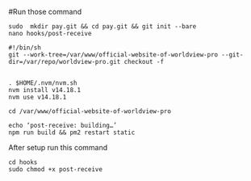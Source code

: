 
#Run those command

``` 
sudo  mkdir pay.git && cd pay.git && git init --bare
nano hooks/post-receive

#!/bin/sh
git --work-tree=/var/www/official-website-of-worldview-pro --git-dir=/var/repo/worldview-pro.git checkout -f


. $HOME/.nvm/nvm.sh
nvm install v14.18.1
nvm use v14.18.1

cd /var/www/official-website-of-worldview-pro

echo ‘post-receive: building…’
npm run build && pm2 restart static

``` 

After setup run this command

``` 
cd hooks
sudo chmod +x post-receive
``` 


